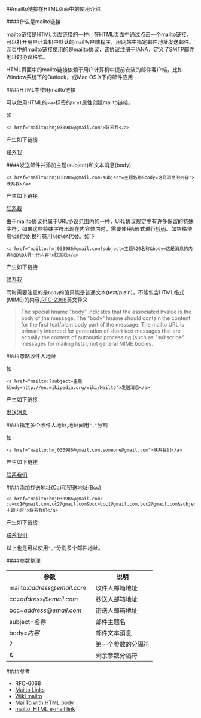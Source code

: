 ##mailto链接在HTML页面中的使用介绍

####什么是mailto链接

mailto链接是HTML页面链接的一种，在HTML页面中通过点击一个mailto链接，可以打开用户计算机中默认的mail客户端程序，用网站中指定邮件地址发送邮件。网页中的mailto链接使用的是[mailto协议][1]，该协议注册于IANA，定义了[SMTP][2]邮件地址的协议格式。

HTML页面中的mailto链接依赖于用户计算机中提前安装的邮件客户端，比如Window系统下的Outlook，或Mac OS X下的邮件应用

####HTML中使用mailto链接

可以使用HTML的`<a>`标签的`href`属性创建mailto链接。

如

	<a href="mailto:hmj030986@gmail.com">联系我</a>
	
产生如下链接

<a href="mailto:hmj030986@gmail.com">联系我</a>

####发送邮件并添加主题(subject)和文本消息(body)

	<a href="mailto:hmj030986@gmail.com?subject=主题名称&body=这是消息的内容">联系我</a>
	
产生如下链接

<a href="mailto:hmj030986@gmail.com?subject=主题名称&body=这是消息的文本内容">联系我</a>

由于mailto协议也属于URL协议范围内的一种，URL协议规定中有许多保留的特殊字符，如果这些特殊字符出现在内容体内时，需要使用`%`形式进行[转码][3]。如空格使用`%20`代替,换行符用`%0D%0A`代替。如下

	<a href="mailto:hmj030986@gmail.com?subject=主题%20名称&body=这是消息的内容%0D%0A另一行内容">联系我</a>

产生如下链接

<a href="mailto:hmj030986@gmail.com?subject=主题%20名称&body=这是消息的内容%0D%0A另一行内容">联系我</a>

同时需要注意的是`body`的值只能是普通文本(text/plain)，不能包含HTML格式(MIME)的内容,[RFC-2368](4)英文释义

>The special hname "body" indicates that the associated hvalue is the
   body of the message. The "body" hname should contain the content for
   the first text/plain body part of the message. The mailto URL is
   primarily intended for generation of short text messages that are
   actually the content of automatic processing (such as "subscribe"
   messages for mailing lists), not general MIME bodies.



####忽略收件人地址

如

	<a href="mailto:?subject=主题&body=http://en.wikipedia.org/wiki/Mailto">发送消息</a>

产生如下链接

<a href="mailto:?subject=主题&body=http://en.wikipedia.org/wiki/Mailto">发送消息</a>

####指定多个收件人地址,地址间用`","`分割

如

	<a href="mailto:hmj030986@gmail.com,someone@gmail.com">联系我们</a>
	
产生如下链接	
	
<a href="mailto:hmj030986@gmail.com,someone@gmail.com">联系我们</a>


####添加抄送地址(Cc)和密送地址(Bcc)

	<a href="mailto:hmj030986@gmail.com?cc=cc1@gmail.com,cc2@gmail.com&bcc=bcc1@gmail.com,bcc2@gmail.com&subject=主题内容">联系我们</a>

产生如下链接	

<a href="mailto:hmj030986@gmail.com?cc=cc1@gmail.com,cc2@gmail.com&bcc=bcc1@gmail.com,bcc2@gmail.com&subject=主题内容">联系我们</a>

以上也是可以使用`","`分割多个邮件地址。

####参数整理

<table >
			<tbody><tr>
				<th width="215">参数</th>
				<th>说明</th>
			</tr>
			<tr>
				<td width="207">mailto:<i>address@email.com</i></td>
				<td>收件人邮箱地址</td>
			</tr>
			<tr>
				<td width="207">cc=<i>address@email.com</i></td>
				<td>抄送人邮箱地址</td>
			</tr>
			<tr>
				<td width="207">bcc=<i>address@email.com</i></td>
				<td>密送人邮箱地址</td>
			</tr>
			<tr>
				<td width="207">subject=<i>名称</i></td>
				<td>邮件主题名</td>
			</tr>
			<tr>
				<td width="207">body=<i>内容</i></td>
				<td>邮件文本消息</td>
			</tr>
			<tr>
				<td width="207">?</td>
				<td>第一个参数的分隔符</td>
			</tr>
			<tr>
				<td width="207">&amp;</td>
				<td>剩余参数分隔符</td>
			</tr>
		</tbody>
	</table>

####参考

+ [RFC-6068](http://www.ietf.org/rfc/rfc6068.txt)
+ [Mailto Links](http://css-tricks.com/snippets/html/mailto-links/)
+ [Wiki mailto](http://en.wikipedia.org/wiki/Mailto)
+ [MailTo with HTML body](http://stackoverflow.com/questions/5620324/mailto-with-html-body)
+ [mailto: HTML e-mail link](http://www.rapidtables.com/web/html/mailto.htm)

[1]: http://www.ietf.org/rfc/rfc6068.txt
[2]: http://en.wikipedia.org/wiki/Simple_Mail_Transfer_Protocol
[3]: http://en.wikipedia.org/wiki/Percent-encoding
[4]: http://tools.ietf.org/search/rfc2368

